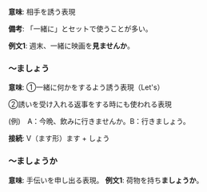 **意味**: 相手を誘う表現

**備考**: 「一緒に」とセットで使うことが多い。

**例文1**: 週末、一緒に映画を**見ませんか**。

### 〜ましょう

**意味**: ①一緒に何かをするよう誘う表現（Let's）

②誘いを受け入れる返事をする時にも使われる表現

(例)　A：今晩、飲みに行きませんか。B：行きましょう。

**接続**: 
V（ます形）ます  + しょう

### 〜ましょうか

**意味**: 手伝いを申し出る表現。
**例文1**: 荷物を持ち**ましょうか**。
